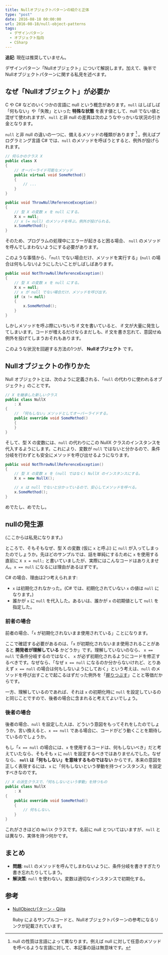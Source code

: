```yaml
---
title: Nullオブジェクトパターンの紹介と正体
type: "post"
date: 2016-08-18 00:00:00
url: 2016-08-18/null-object-patterns
tags:
  - デザインパターン
  - オブジェクト指向
  - CSharp
---
```


**追記**: 現在は推奨していません。

<!--more-->

デザインパターン「Nullオブジェクト」について解説します。加えて、後半でNullオブジェクトパターンに関する私見を述べます。

## なぜ「Nullオブジェクト」が必要か

C や C# などのいくつかの言語に null という概念があります。`null` はしばしば「何もない」や「失敗」といった **特殊な状態** を表す値として、null でない値と混ぜて使われますが、`null` と非 null の差異は次のようなやっかいな状況の引き金となります。

`null` と非 null の違いの一つに、備えるメソッドの種類があります [^null_diversity] 。例えばプログラミング言語 C# では、`null` のメソッドを呼ぼうとすると、例外が投げられます。

[^null_diversity]: null の性質は言語によって異なります。例えば null に対して任意のメソッドを呼べるような言語に対して、本記事の話は無意味です。

```csharp
// 何らかのクラス X
public class X
{
    // オーバーライド可能なメソッド
    public virtual void SomeMethod()
    {
        // ...
    }
}

public void ThrowNullReferenceException()
{
    // 型 X の変数 x を null にする。
    X x = null;
    // x (= null) のメソッドを呼ぶ。例外が投げられる。
    x.SomeMethod();
}
```

そのため、プログラムの処理中にエラーが起きると困る場合、 `null` のメソッドを呼んでしまわないようにする必要があります。

このような事情から、「`null` でない場合だけ、メソッドを実行する」(`null` の場合は何もしない)ようにしたいことがしばしばあります。

```csharp
public void NotThrowNullReferenceException()
{
    // 型 X の変数 x を null にする。
    X x = null;
    // x が null でない場合だけ、メソッドを呼び出す。
    if (x != null)
    {
        x.SomeMethod();
    }
}
```

しかしメソッドを呼ぶ際にいちいち if 文を書いていると、 if 文が大量に発生してしまいます。コードが増えるだけならまだしも、if 文を書き忘れて、意図せぬ例外を投げてしまうおそれもあります。

このような状況を回避する方法の1つが、 **Nullオブジェクト** です。

## Nullオブジェクトの作りかた

Null オブジェクトとは、次のように定義される、「`null` の代わりに使われるオブジェクト」のことです。

```csharp
// X を継承した新しいクラス
public class NullX
    : X
{
    // 「何もしない」メソッドとしてオーバーライドする。
    public override void SomeMethod()
    {
    }
}
```

そして、型 X の変数には、`null` の代わりにこの NullX クラスのインスタンスを代入するようにします。これにより、変数が `null` ではないと分かるので、条件分岐を行わずとも安全にメソッドを呼び出せるようになります。

```csharp
public void NotThrowNullReferenceException()
{
    // 型 X の変数 x を (null ではなく) NullX のインスタンスにする。
    X x = new NullX();

    // x は null でないと分かっているので、安心してメソッドを呼べる。
    x.SomeMethod();
}
```

めでたし、めでたし。

## nullの発生源

(ここからは私見になります。)

ところで、そもそもなぜ、型 X の変数 (仮に `x` と呼ぶ) に `null` が入ってしまったのでしょうか。先ほどのサンプルでは、話を単純にするために `x` を使用する直前に ``X x = null;`` と書いていましたが、実際にはこんなコードはありえません。``x == null`` になるには理由があるはずです。

C# の場合、理由は2つ考えられます:

- `x` は初期化されなかった。(C# では、初期化されていない `x` の値は `null` になります。)
- 誰かが `x` に `null` を代入した。あるいは、誰かが `x` の初期値として `null` を指定した。

### 前者の場合

前者の場合、「`x` が初期化されないまま使用されている」ことになります。

ここで確認する必要があるのは、「`x` が初期化されないまま使用されることがあると **開発者が理解している** かどうか」です。理解していないのなら、 ``x == null`` で条件分岐するのではなく、 `x` が必ず初期化されるようにコードを修正するべきです。なぜなら、「なぜ ``x == null`` になるのか分からないけれど、とりあえず ``x == null`` の場合は何もしないようにしておく」という考えは、`null` のメソッドを呼び出すことで起こるはずだった例外を「[握りつぶす](http://qiita.com/jkr_2255/items/c335566aeb748c61e931)」ことと等価だからです。

一方、理解しているのであれば、それは `x` の初期化時に `null` を設定しているのと同じことですので、後者の場合に含まれると考えてよいでしょう。

### 後者の場合

後者の場合、`null` を設定した人は、どういう意図をもってそれをしたのでしょうか。言い換えると、``x == null`` である場合に、コードがどう動くことを期待しているのでしょうか。

もし「``x == null`` の場合には、`x` を使用するコードは、何もしないべき」だと考えていたなら、そもそも `x` に `null` を設定するべきではありませんでした。なぜなら、 **`null` は「何もしない」を意味するものではない** からです。本来の意図を正しく表現するには、`x` に「何もしないという挙動を持つインスタンス」を設定すべきなのです。

```csharp
// X の派生クラスで、「何もしないという挙動」を持つもの
public class NullX
    : X
{
    public override void SomeMethod()
    {
        // 何もしない。
    }
}
```

これがさきほどの `NullX` クラスです。名前に null とついてはいますが、`null` とは異なり、実体を持つ何かです。

## まとめ

- **問題**: `null` のメソッドを呼んでしまわないように、条件分岐を書きすぎたり書き忘れたりしてしまう。
- **解決策**: `null` を使わない。変数は適切なインスタンスで初期化する。

## 参考

- [NullObjectパターン - Qiita](http://qiita.com/kasei-san/items/af10a948c34c317e7380)

    Ruby によるサンプルコードと、Nullオブジェクトパターンの参考になるリンクが記載されています。
